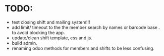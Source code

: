

# TODO:

* test closing shift and mailing system!!!
* add limit/ timeout to the the member search by names or barcode base . to avoid blocking the app.
* update/clean shift template, css and js.
* build admin.
* renaming odoo methods for members and shifts to be less confusing.

